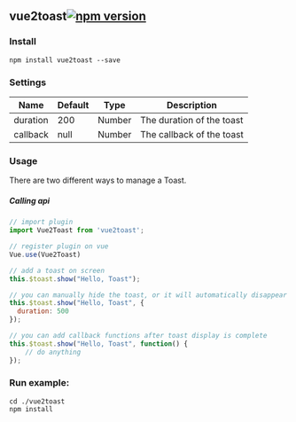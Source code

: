 ## vue2toast[![npm version](https://badge.fury.io/js/%40lanxuexing%2Fvue2toast.svg)](https://badge.fury.io/js/%40lanxuexing%2Fvue2toast)

### Install

`npm install vue2toast --save`


### Settings

Name                | Default                  |  Type    | Description
--------------------|--------------------------|----------|---------------------------
duration            | 200                      | Number   | The duration of the toast
callback            | null                     | Number   | The callback of the toast

### Usage

There are two different ways to manage a Toast.

##### **Calling api**

```javascript
// import plugin
import Vue2Toast from 'vue2toast';

// register plugin on vue
Vue.use(Vue2Toast)

// add a toast on screen
this.$toast.show("Hello, Toast");

// you can manually hide the toast, or it will automatically disappear after a `duration` ms timeout.
this.$toast.show("Hello, Toast", {
  duration: 500
});

// you can add callback functions after toast display is complete
this.$toast.show("Hello, Toast", function() {
    // do anything
});

```

### Run example:

```
cd ./vue2toast
npm install
```
